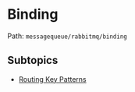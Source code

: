 # Binding

Path: `messagequeue/rabbitmq/binding`

## Subtopics
- [Routing Key Patterns](./routing_key_patterns/README.md)
